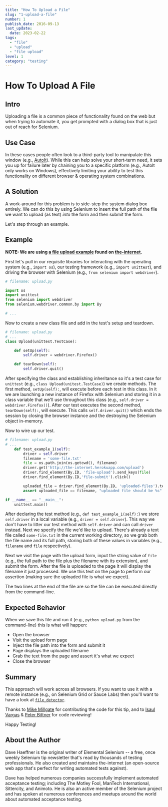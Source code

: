 ```yaml
---
title: "How To Upload a File"
slug: "1-upload-a-file"
number: 1
publish_date: 2016-09-13
last_update: 
  date: 2023-02-22
tags:
  - "file"
  - "upload"
  - "file upload"
level: 1
category: "testing"
---
```


# How To Upload A File

## Intro

Uploading a file is a common piece of functionality found on the web but when trying to automate it, you get prompted with a dialog box that is just out of reach for Selenium.

## Use Case 

In these cases people often look to a third-party tool to manipulate this window (e.g., [AutoIt](http://www.toolsqa.com/selenium-webdriver/autoit-selenium-webdriver/)). While this can help solve your short-term need, it sets you up for failure later by chaining you to a specific platform (e.g., AutoIt only works on Windows), effectively limiting your ability to test this functionality on different browser & operating system combinations.


## A Solution

A work-around for this problem is to side-step the system dialog box entirely. We can do this by using Selenium to insert the full path of the file we want to upload (as text) _into_ the form and then submit the form.

Let's step through an example.

## Example

__NOTE: We are using [a file upload example](http://the-internet.herokuapp.com/upload) found on [the-internet](https://github.com/tourdedave/the-internet).__

First let's pull in our requisite libraries for interacting with the operating system (e.g., `import os`), our testing framework (e.g., `import unittest`), and driving the browser with Selenium (e.g., `from selenium import webdriver`).

```python
# filename: upload.py

import os
import unittest
from selenium import webdriver
from selenium.webdriver.common.by import By

# ...
```

Now to create a new class file and add in the test's setup and teardown.

```python
# filename: upload.py
# ...
class Upload(unittest.TestCase):

    def setUp(self):
        self.driver = webdriver.Firefox()

    def tearDown(self):
        self.driver.quit()
```

After specifying the class and establishing inheritance so it's a test case for `unittest` (e.g., `class Upload(unitest.TestCase)`) we create methods. The first method, `setUp(self):`, will execute before each test in this class. In it we are launching a new instance of Firefox with Selenium and storing it in a class variable that we'll use throughout this class (e.g., `self.driver = webdriver.Firefox()`). After our test executes the second method, `tearDown(self):`, will execute. This calls `self.driver.quit()` which ends the session by closing the browser instance and the destroying the Selenium object in-memory.

Now to wire up our test.

```python
# filename: upload.py
# ...
    def test_example_1(self):
        driver = self.driver
        filename = 'some-file.txt'
        file = os.path.join(os.getcwd(), filename)
        driver.get('http://the-internet.herokuapp.com/upload')
        driver.find_element(By.ID, 'file-upload').send_keys(file)
        driver.find_element(By.ID,'file-submit').click()

        uploaded_file = driver.find_element(By.ID, 'uploaded-files').text
        assert uploaded_file == filename, "uploaded file should be %s" % filename

if __name__ == "__main__":
    unittest.main()
```

After declaring the test method (e.g., `def test_example_1(self):`) we store `self.driver` in a local variable (e.g., `driver = self.driver`). This way we don't have to litter our test method with `self.driver` and can call `driver` instead. Next we specify the file we'd like to upload. There's already a text file called `some-file.txt` in the current working directory, so we grab both the file name and its full path, storing both of these values in variables (e.g., `filename` and `file` respectively).

Next we visit the page with the upload form, input the string value of `file` (e.g., the full path to the file plus the filename with its extension), and submit the form. After the file is uploaded to the page it will display the filename it just processed. We use this text on the page to perform our assertion (making sure the uploaded file is what we expect).

The two lines at the end of the file are so the file can be executed directly from the command-line.

## Expected Behavior

When we save this file and run it (e.g., `python upload.py` from the command-line) this is what will happen:

+ Open the browser
+ Visit the upload form page
+ Inject the file path into the form and submit it
+ Page displays the uploaded filename
+ Grab the text from the page and assert it's what we expect
+ Close the browser

## Summary

This approach will work across all browsers. If you want to use it with a remote instance (e.g., on Selenium Grid or Sauce Labs) then you'll want to have a look at [`file_detector`](http://seleniumhq.github.io/selenium/docs/api/py/webdriver_remote/selenium.webdriver.remote.webdriver.html?highlight=detect#selenium.webdriver.remote.webdriver.WebDriver.file_detector).

Thanks to [Mike Millgate](https://github.com/trabulmonkee) for contributing the code for this tip, and to [Isaul Vargas](https://github.com/Dude-X) & [Peter Bittner](https://github.com/bittner) for code reviewing!

Happy Testing!

## About the Author

Dave Haeffner is the original writer of Elemental Selenium -- a free, once weekly Selenium tip newsletter that's read by thousands of testing professionals. He also created and maintains the-internet (an open-source web app that's perfect for writing automated tests against).

Dave has helped numerous companies successfully implement automated acceptance testing; including The Motley Fool, ManTech International, Sittercity, and Animoto. He is also an active member of the Selenium project and has spoken at numerous conferences and meetups around the world about automated acceptance testing.

